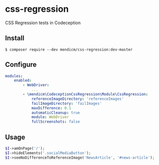 css-regression
==============
CSS Regression tests in Codeception

Install
-------
```console
$ composer require --dev mendicm/css-regression:dev-master
```

Configure
---------
```yaml
modules:
    enabled:
        - WebDriver:
            ...
        - \mendicm\CodeceptionCssRegression\Module\CssRegression:
            referenceImageDirectory: 'referenceImages'
            failImageDirectory: 'failImages'
            maxDifference: 0.1
            automaticCleanup: true
            module: WebDriver
            fullScreenshots: false
```


Usage
-----
```php
$I->amOnPage('/');
$I->hideElements('.socialMediaButton');
$I->seeNoDifferenceToReferenceImage('NewsArticle', '#news-article');
```

